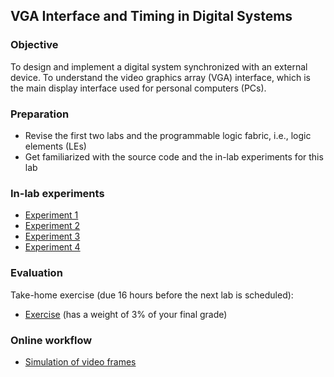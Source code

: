 ## VGA Interface and Timing in Digital Systems

<a name="objective"></a>
### Objective

To design and implement a digital system synchronized with an external device. To understand the video graphics array (VGA) interface, which is the main display interface used for personal computers (PCs).

### Preparation

* Revise the first two labs and the programmable logic fabric, i.e., logic elements (LEs)
* Get familiarized with the source code and the in-lab experiments for this lab

### In-lab experiments

- [Experiment 1](experiment1/doc/experiment1.md)
- [Experiment 2](experiment2/doc/experiment2.md)
- [Experiment 3](experiment3/doc/experiment3.md)
- [Experiment 4](experiment4/doc/experiment4.md)

### Evaluation

Take-home exercise (due 16 hours before the next lab is scheduled):

- [Exercise](exercise/doc/exercise.md) (has a weight of 3% of your final grade)

### Online workflow

- [Simulation of video frames](vga-simulation.md)
